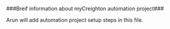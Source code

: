 ###Breif information about myCreighton automation project###

Arun will add automation project setup steps in this file.

